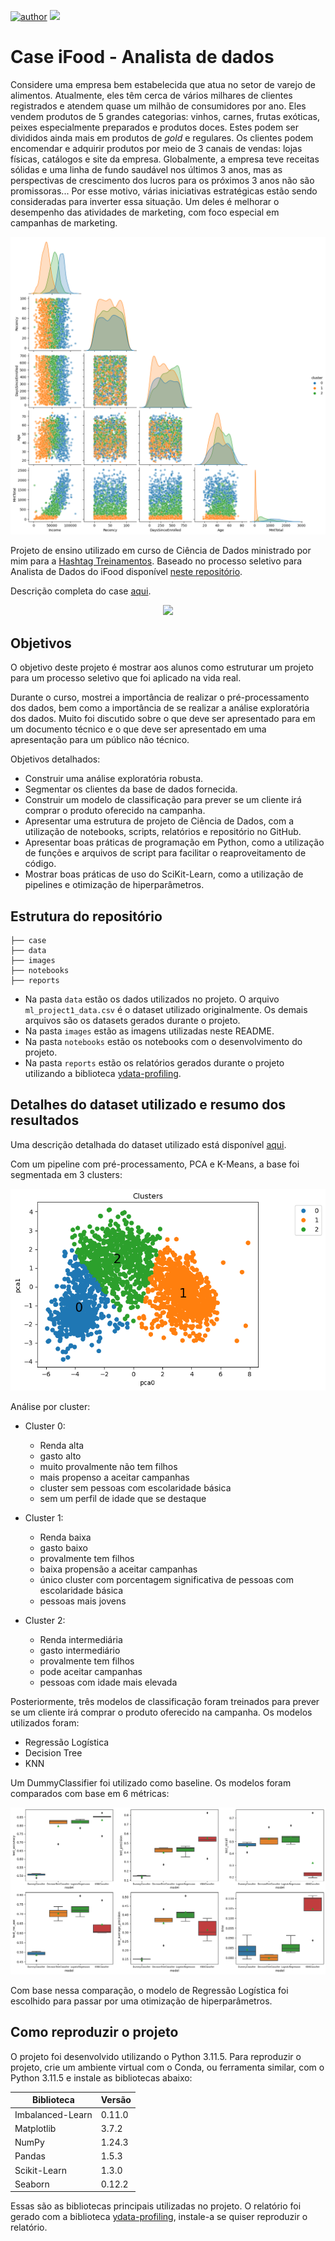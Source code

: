 [![author](https://img.shields.io/badge/Author-Francisco&nbsp;Bustamante-red.svg)](https://www.linkedin.com/in/flsbustamante/)
[![](https://img.shields.io/badge/Python-3.11+-blue.svg)](https://www.python.org/)

# Case iFood - Analista de dados

Considere uma empresa bem estabelecida que atua no setor de varejo de alimentos. Atualmente, eles têm cerca de vários milhares de clientes registrados e atendem quase um milhão de consumidores por ano. Eles vendem produtos de 5 grandes categorias: vinhos, carnes, frutas exóticas, peixes especialmente preparados e produtos doces. Estes podem ser divididos ainda mais em produtos de *gold* e regulares. Os clientes podem encomendar e adquirir produtos por meio de 3 canais de vendas: lojas físicas, catálogos e site da empresa. Globalmente, a empresa teve receitas sólidas e uma linha de fundo saudável nos últimos 3 anos, mas as perspectivas de crescimento dos lucros para os próximos 3 anos não são promissoras... Por esse motivo, várias iniciativas estratégicas estão sendo consideradas para inverter essa situação. Um deles é melhorar o desempenho das atividades de marketing, com foco especial em campanhas de marketing.

![pairplot](images/pairplot_clusters.png)

Projeto de ensino utilizado em curso de Ciência de Dados ministrado por mim para a [Hashtag Treinamentos](https://www.hashtagtreinamentos.com/). Baseado no processo seletivo para Analista de Dados do iFood disponível [neste repositório](https://github.com/ifood/ifood-data-business-analyst-test).

Descrição completa do case [aqui](case/README.md).

<p align="center"> 
  <a href="https://www.linkedin.com/in/flsbustamante" target="_blank"><img src="https://img.shields.io/badge/-LinkedIn-%230077B5?style=for-the-badge&logo=linkedin&logoColor=white" target="_blank"></a> 
</p>

## Objetivos

O objetivo deste projeto é mostrar aos alunos como estruturar um projeto para um processo seletivo que foi aplicado na vida real.

Durante o curso, mostrei a importância de realizar o pré-processamento dos dados, bem como a importância de se realizar a análise exploratória dos dados. Muito foi discutido sobre o que deve ser apresentado para em um documento técnico e o que deve ser apresentado em uma apresentação para um público não técnico.

Objetivos detalhados:

- Construir uma análise exploratória robusta.
- Segmentar os clientes da base de dados fornecida.
- Construir um modelo de classificação para prever se um cliente irá comprar o produto oferecido na campanha.
- Apresentar uma estrutura de projeto de Ciência de Dados, com a utilização de notebooks, scripts, relatórios e repositório no GitHub.
- Apresentar boas práticas de programação em Python, como a utilização de funções e arquivos de script para facilitar o reaproveitamento de código.
- Mostrar boas práticas de uso do SciKit-Learn, como a utilização de pipelines e otimização de hiperparâmetros.

## Estrutura do repositório

```
├── case
├── data
├── images
├── notebooks
├── reports
```

- Na pasta `data` estão os dados utilizados no projeto. O arquivo `ml_project1_data.csv` é o dataset utilizado originalmente. Os demais arquivos são os datasets gerados durante o projeto.
- Na pasta `images` estão as imagens utilizadas neste README.
- Na pasta `notebooks` estão os notebooks com o desenvolvimento do projeto.
- Na pasta `reports` estão os relatórios gerados durante o projeto utilizando a biblioteca [ydata-profiling](https://github.com/ydataai/ydata-profiling).

## Detalhes do dataset utilizado e resumo dos resultados

Uma descrição detalhada do dataset utilizado está disponível [aqui](data/README.md).

Com um pipeline com pré-processamento, PCA e K-Means, a base foi segmentada em 3 clusters:

![clusters](images/pca_clusters.png)

Análise por cluster:

- Cluster 0: 
  - Renda alta 
  - gasto alto 
  - muito provalmente não tem filhos
  - mais propenso a aceitar campanhas
  - cluster sem pessoas com escolaridade básica
  - sem um perfil de idade que se destaque

- Cluster 1: 
  - Renda baixa 
  - gasto baixo 
  - provalmente tem filhos
  - baixa propensão a aceitar campanhas
  - único cluster com porcentagem significativa de pessoas com escolaridade básica
  - pessoas mais jovens

- Cluster 2: 
  - Renda intermediária
  - gasto intermediário
  - provalmente tem filhos
  - pode aceitar campanhas
  - pessoas com idade mais elevada

Posteriormente, três modelos de classificação foram treinados para prever se um cliente irá comprar o produto oferecido na campanha. Os modelos utilizados foram:

- Regressão Logística
- Decision Tree
- KNN

Um DummyClassifier foi utilizado como baseline. Os modelos foram comparados com base em 6 métricas:

![comparing_models](images/comparing_models.png)

Com base nessa comparação, o modelo de Regressão Logística foi escolhido para passar por uma otimização de hiperparâmetros. 

## Como reproduzir o projeto

O projeto foi desenvolvido utilizando o Python 3.11.5. Para reproduzir o projeto, crie um ambiente virtual com o Conda, ou ferramenta similar, com o Python 3.11.5 e instale as bibliotecas abaixo:

| Biblioteca       | Versão |
| ---------------- | ------ |
| Imbalanced-Learn | 0.11.0 |
| Matplotlib       | 3.7.2  |
| NumPy            | 1.24.3 |
| Pandas           | 1.5.3  |
| Scikit-Learn     | 1.3.0  |
| Seaborn          | 0.12.2 |

Essas são as bibliotecas principais utilizadas no projeto. O relatório foi gerado com a biblioteca [ydata-profiling](https://github.com/ydataai/ydata-profiling), instale-a se quiser reproduzir o relatório. 

